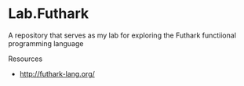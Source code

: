 # Lab.Futhark
A repository that serves as my lab for exploring the Futhark functiional programming language

Resources
* http://futhark-lang.org/

